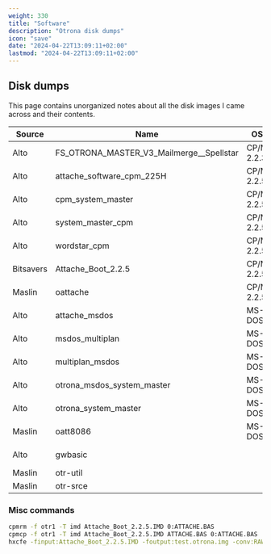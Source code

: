 ```yaml
---
weight: 330
title: "Software"
description: "Otrona disk dumps"
icon: "save"
date: "2024-04-22T13:09:11+02:00"
lastmod: "2024-04-22T13:09:11+02:00"
---
```


## Disk dumps

This page contains unorganized notes about all the disk images I came across and their contents.

Source    | Name                                     | OS         | Notes
--------- | ---------------------------------------- | ---------- | ------
Alto      | FS_OTRONA_MASTER_V3_Mailmerge__Spellstar | CP/M 2.2.3 |
Alto      | attache_software_cpm_225H                | CP/M 2.2.5 |
Alto      | cpm_system_master                        | CP/M 2.2.5 |
Alto      | system_master_cpm                        | CP/M 2.2.5 |
Alto      | wordstar_cpm                             | CP/M 2.2.5 |
Bitsavers | Attache_Boot_2.2.5                       | CP/M 2.2.5 |
Maslin    | oattache                                 | CP/M 2.2.5 |
Alto      | attache_msdos                            | MS-DOS     |
Alto      | msdos_multiplan                          | MS-DOS     |
Alto      | multiplan_msdos                          | MS-DOS     |
Alto      | otrona_msdos_system_master               | MS-DOS     |
Alto      | otrona_system_master                     | MS-DOS     |
Maslin    | oatt8086                                 | MS-DOS     |
Alto      | gwbasic                                  |            | Otrona 2001
Maslin    | otr-util                                 |            |
Maslin    | otr-srce                                 |            |

### Misc commands

```bash
cpmrm -f otr1 -T imd Attache_Boot_2.2.5.IMD 0:ATTACHE.BAS
cpmcp -f otr1 -T imd Attache_Boot_2.2.5.IMD ATTACHE.BAS 0:ATTACHE.BAS
hxcfe -finput:Attache_Boot_2.2.5.IMD -foutput:test.otrona.img -conv:RAW_LOADER
```
